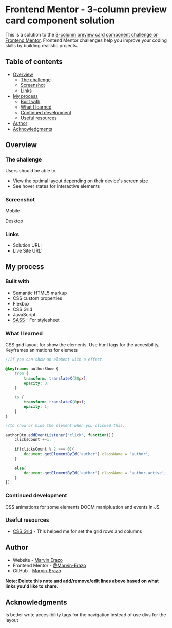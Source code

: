 # Frontend Mentor - 3-column preview card component solution

This is a solution to the [3-column preview card component challenge on Frontend Mentor](https://www.frontendmentor.io/challenges/3column-preview-card-component-pH92eAR2-). Frontend Mentor challenges help you improve your coding skills by building realistic projects. 

## Table of contents

- [Overview](#overview)
  - [The challenge](#the-challenge)
  - [Screenshot](#screenshot)
  - [Links](#links)
- [My process](#my-process)
  - [Built with](#built-with)
  - [What I learned](#what-i-learned)
  - [Continued development](#continued-development)
  - [Useful resources](#useful-resources)
- [Author](#author)
- [Acknowledgments](#acknowledgments)


## Overview

### The challenge

Users should be able to:

- View the optimal layout depending on their device's screen size
- See hover states for interactive elements

### Screenshot

Mobile



Desktop



### Links

- Solution URL: 
- Live Site URL: 

## My process

### Built with

- Semantic HTML5 markup
- CSS custom properties
- Flexbox
- CSS Grid
- JavaScript
- [SASS](https://sass-lang.com/) - For stylesheet

### What I learned

CSS grid layout for show the elements. Use html tags for the accesibility, Keyframes animations for elemets

```SCSS
//If you can show an element with a effect

@keyframes authorShow {
    from {
        transform: translateX(20px);
        opacity: 0;
    }

    to {
        transform: translateX(0px);
        opacity: 1;
    }
} 
```
```js
//to show or hide the element when you clicked this.

authorBtn.addEventListener('click', function(){
    clicksCount +=1;
    
    if(clicksCount % 2 === 0){
        document.getElementById('author').className = 'author';
    }

    else{
        document.getElementById('author').className = 'author-active';
    }
});
```

### Continued development

CSS animations for some elements
DOOM manipluation and events in JS

### Useful resources

- [CSS Grid](https://developer.mozilla.org/es/docs/Web/CSS/CSS_Grid_Layout) - This helped me for set the grid rows and columns

## Author

- Website - [Marvin Erazo](https://marvin-erazo.github.io/)
- Frontend Mentor - [@Marvin-Erazo](https://www.frontendmentor.io/profile/Marvin-Erazo)
- GitHub - [Marvin-Erazo](https://github.com/Marvin-Erazo)

**Note: Delete this note and add/remove/edit lines above based on what links you'd like to share.**

## Acknowledgments

Is better write accesilbility tags for the navigation instead of use divs for the layout

